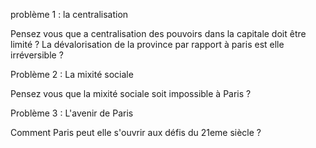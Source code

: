 problème 1 : la centralisation

Pensez vous que a centralisation des pouvoirs dans la capitale doit être limité ?
La dévalorisation de la province par rapport à paris est elle irréversible ?

Problème 2 : La mixité sociale

Pensez vous que la mixité sociale soit impossible à Paris ?

Problème 3 : L'avenir de Paris

Comment Paris peut elle s'ouvrir aux défis du 21eme siècle ?

